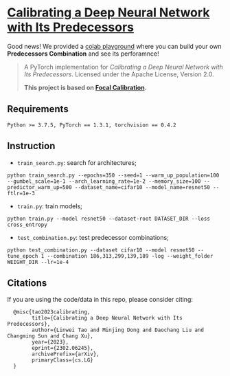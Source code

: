 # [Calibrating a Deep Neural Network with Its Predecessors](https://arxiv.org/abs/2302.06245)
Good news! We provided a [colab playground](https://colab.research.google.com/drive/1TjwzG962eyOF51zzqlWLwv3Wq-lgMHZM?usp=sharing) where you can build your own **Predecessors Combination** and see its perforamnce!

> A PyTorch implementation for _Calibrating a Deep Neural Network with Its Predecessors_. Licensed under the Apache License, Version 2.0.
> 
> **This project is based on [Focal Calibration](https://github.com/torrvision/focal_calibration).**
> 


## Requirements
```
Python >= 3.7.5, PyTorch == 1.3.1, torchvision == 0.4.2
```

## Instruction

* `train_search.py`: search for architectures;
```
python train_search.py --epochs=350 --seed=1 --warm_up_population=100 --gumbel_scale=1e-1 --arch_learning_rate=1e-2 --memory_size=100 --predictor_warm_up=500 --dataset_name=cifar10 --model_name=resnet50 --ftlr=1e-3
```
* `train.py`: train models;
```
python train.py --model resnet50 --dataset-root DATASET_DIR --loss cross_entropy
```
* `test_combination.py`: test predecessor combinations;
```
python test_combination.py --dataset cifar10 --model resnet50 --tune_epoch 1 --combination 186,313,299,139,189 -log --weight_folder WEIGHT_DIR --lr=1e-4
```


## Citations

If you are using the code/data in this repo, please consider citing:

      @misc{tao2023calibrating,
            title={Calibrating a Deep Neural Network with Its Predecessors}, 
            author={Linwei Tao and Minjing Dong and Daochang Liu and Changming Sun and Chang Xu},
            year={2023},
            eprint={2302.06245},
            archivePrefix={arXiv},
            primaryClass={cs.LG}
      }
